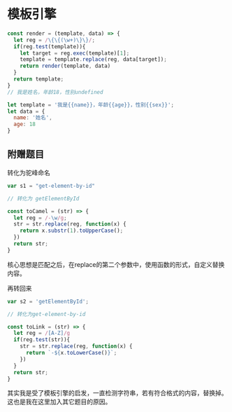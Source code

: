 # 模板引擎

``` javascript
const render = (template, data) => {
  let reg = /\{\{(\w+)\}\}/;
  if(reg.test(template)){
    let target = reg.exec(template)[1];
    template = template.replace(reg, data[target]);
    return render(template, data)
  }
  return template;
}
// 我是姓名，年龄18，性别undefined
```

``` javascript
let template = '我是{{name}}，年龄{{age}}，性别{{sex}}';
let data = {
  name: '姓名',
  age: 18
}
```

## 附赠题目
转化为驼峰命名
``` javascript
var s1 = "get-element-by-id"

// 转化为 getElementById
```
``` javascript
const toCamel = (str) => {
  let reg = /-\w/g;
  str = str.replace(reg, function(x) {
    return x.substr(1).toUpperCase();
  })
  return str;
}
```
核心思想是匹配之后，在replace的第二个参数中，使用函数的形式，自定义替换内容。

再转回来
``` javascript
var s2 = 'getElementById';

// 转化为get-element-by-id
```
``` javascript
const toLink = (str) => {
  let reg = /[A-Z]/g
  if(reg.test(str)){
    str = str.replace(reg, function(x) {
      return `-${x.toLowerCase()}`;
    })
  }
  return str;
}
```
其实我是受了模板引擎的启发，一直检测字符串，若有符合格式的内容，替换掉。这也是我在这里加入其它题目的原因。